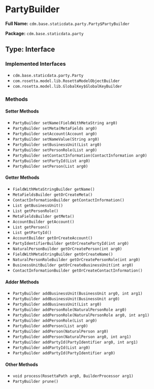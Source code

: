 # PartyBuilder

**Full Name:** `cdm.base.staticdata.party.Party$PartyBuilder`

**Package:** `cdm.base.staticdata.party`

## Type: Interface

### Implemented Interfaces

- `cdm.base.staticdata.party.Party`
- `com.rosetta.model.lib.RosettaModelObjectBuilder`
- `com.rosetta.model.lib.GlobalKey$GlobalKeyBuilder`

### Methods

#### Setter Methods

- `PartyBuilder setName(FieldWithMetaString arg0)`
- `PartyBuilder setMeta(MetaFields arg0)`
- `PartyBuilder setAccount(Account arg0)`
- `PartyBuilder setNameValue(String arg0)`
- `PartyBuilder setBusinessUnit(List arg0)`
- `PartyBuilder setPersonRole(List arg0)`
- `PartyBuilder setContactInformation(ContactInformation arg0)`
- `PartyBuilder setPartyId(List arg0)`
- `PartyBuilder setPerson(List arg0)`

#### Getter Methods

- `FieldWithMetaStringBuilder getName()`
- `MetaFieldsBuilder getOrCreateMeta()`
- `ContactInformationBuilder getContactInformation()`
- `List getBusinessUnit()`
- `List getPersonRole()`
- `MetaFieldsBuilder getMeta()`
- `AccountBuilder getAccount()`
- `List getPerson()`
- `List getPartyId()`
- `AccountBuilder getOrCreateAccount()`
- `PartyIdentifierBuilder getOrCreatePartyId(int arg0)`
- `NaturalPersonBuilder getOrCreatePerson(int arg0)`
- `FieldWithMetaStringBuilder getOrCreateName()`
- `NaturalPersonRoleBuilder getOrCreatePersonRole(int arg0)`
- `BusinessUnitBuilder getOrCreateBusinessUnit(int arg0)`
- `ContactInformationBuilder getOrCreateContactInformation()`

#### Adder Methods

- `PartyBuilder addBusinessUnit(BusinessUnit arg0, int arg1)`
- `PartyBuilder addBusinessUnit(BusinessUnit arg0)`
- `PartyBuilder addBusinessUnit(List arg0)`
- `PartyBuilder addPersonRole(NaturalPersonRole arg0)`
- `PartyBuilder addPersonRole(NaturalPersonRole arg0, int arg1)`
- `PartyBuilder addPersonRole(List arg0)`
- `PartyBuilder addPerson(List arg0)`
- `PartyBuilder addPerson(NaturalPerson arg0)`
- `PartyBuilder addPerson(NaturalPerson arg0, int arg1)`
- `PartyBuilder addPartyId(PartyIdentifier arg0, int arg1)`
- `PartyBuilder addPartyId(List arg0)`
- `PartyBuilder addPartyId(PartyIdentifier arg0)`

#### Other Methods

- `void process(RosettaPath arg0, BuilderProcessor arg1)`
- `PartyBuilder prune()`

